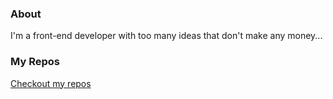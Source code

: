 ### About

I'm a front-end developer with too many ideas that don't make any money...

### My Repos

[Checkout my repos](https://github.com/jeffhodnett?tab=repositories)
